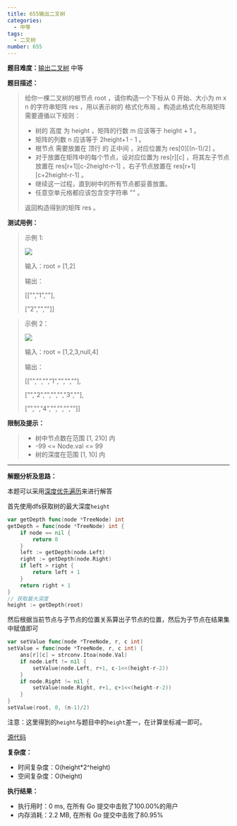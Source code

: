 ```yaml
---
title: 655输出二叉树
categories:
  - 中等
tags:
  - 二叉树
number: 655
---
```

**题目难度：**[输出二叉树](https://leetcode.cn/problems/print-binary-tree/) 中等

**题目描述：**

> 给你一棵二叉树的根节点 root ，请你构造一个下标从 0 开始、大小为 m x n 的字符串矩阵 res ，用以表示树的 格式化布局 。构造此格式化布局矩阵需要遵循以下规则：
> 
> - 树的 高度 为 height ，矩阵的行数 m 应该等于 height + 1 。
> - 矩阵的列数 n 应该等于 2height+1 - 1 。
> - 根节点 需要放置在 顶行 的 正中间 ，对应位置为 res[0][(n-1)/2] 。
> - 对于放置在矩阵中的每个节点，设对应位置为 res[r][c] ，将其左子节点放置在 res[r+1][c-2height-r-1] ，右子节点放置在 res[r+1][c+2height-r-1] 。
> - 继续这一过程，直到树中的所有节点都妥善放置。
> - 任意空单元格都应该包含空字符串 "" 。
> 
> 返回构造得到的矩阵 res 。

**测试用例：**

> 示例 1:
>
> ![](../img/leetcode/655输出二叉树/print1-tree.jpg)
> 
> 输入：root = [1,2]
> 
> 输出：
> 
> [["","1",""],
> 
> ["2","",""]]


> 示例 2：
> 
> ![](../img/leetcode/655输出二叉树/print2-tree.jpg)
> 
> 输入：root = [1,2,3,null,4]
> 
> 输出：
> 
> [["","","","1","","",""],
> 
> ["","2","","","","3",""],
> 
> ["","","4","","","",""]]


**限制及提示：**
> - 树中节点数在范围 [1, 210] 内
> - -99 <= Node.val <= 99
> - 树的深度在范围 [1, 10] 内

---
**解题分析及思路：**

本题可以采用[深度优先遍历](/dfs)来进行解答

首先使用dfs获取树的最大深度`height`
```go
var getDepth func(node *TreeNode) int
getDepth = func(node *TreeNode) int {
    if node == nil {
        return 0
    }
    left := getDepth(node.Left)
    right := getDepth(node.Right)
    if left > right {
        return left + 1
    }
    return right + 1
}
// 获取最大深度
height := getDepth(root)
```
然后根据当前节点与子节点的位置关系算出子节点的位置，然后为子节点在结果集中赋值即可

```go
var setValue func(node *TreeNode, r, c int)
setValue = func(node *TreeNode, r, c int) {
    ans[r][c] = strconv.Itoa(node.Val)
    if node.Left != nil {
        setValue(node.Left, r+1, c-1<<(height-r-2))
    }
    if node.Right != nil {
        setValue(node.Right, r+1, c+1<<(height-r-2))
    }
}
setValue(root, 0, (n-1)/2)
```


注意：这里得到的`height`与题目中的`height`差一，在计算坐标减一即可。

[源代码](https://github.com/lomtom/algorithm-go/blob/main/leetcode/655输出二叉树_test.go)

**复杂度：**
- 时间复杂度：O(height*2^height)
- 空间复杂度：O(height)

**执行结果：**

- 执行用时：0 ms, 在所有 Go 提交中击败了100.00%的用户
- 内存消耗：2.2 MB, 在所有 Go 提交中击败了80.95%
